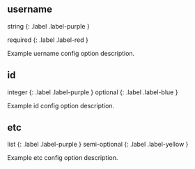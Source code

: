 ## username

string 
{: .label .label-purple }

required
{: .label .label-red }

Example uername config option description. 

## id

integer {: .label .label-purple } optional {: .label .label-blue }

Example id config option description. 

## etc

list {: .label .label-purple } semi-optional {: .label .label-yellow }

Example etc config option description. 

